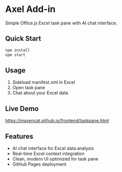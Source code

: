 # Axel Add-in

Simple Office.js Excel task pane with AI chat interface.

## Quick Start
```bash
npm install
npm start
```

## Usage
1. Sideload manifest.xml in Excel
2. Open task pane 
3. Chat about your Excel data

## Live Demo
https://mavencat.github.io/frontend/taskpane.html

## Features
- AI chat interface for Excel data analysis
- Real-time Excel context integration  
- Clean, modern UI optimized for task pane
- GitHub Pages deployment
